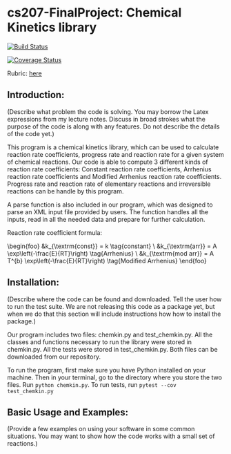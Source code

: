 # cs207-FinalProject: Chemical Kinetics library

[![Build Status](https://travis-ci.org/CS207Team10/cs207-FinalProject.svg?branch=master)](https://travis-ci.org/CS207Team10/cs207-FinalProject)

[![Coverage Status](https://coveralls.io/repos/github/CS207Team10/cs207-FinalProject/badge.svg?branch=master)](https://coveralls.io/github/CS207Team10/cs207-FinalProject?branch=master)

Rubric: [here](https://github.com/IACS-CS-207/cs207-F17/blob/master/project/milestone1_rubric.md)

## Introduction:
(Describe what problem the code is solving. You may borrow the Latex expressions from my lecture notes. Discuss in broad strokes what the purpose of the code is along with any features. Do not describe the details of the code yet.)

This program is a chemical kinetics library, which can be used to calculate reaction rate coefficients, progress rate and reaction rate for a given system of chemical reactions. Our code is able to compute 3 different kinds of reaction rate coefficients: Constant reaction rate coefficients, Arrhenius reaction rate coefficients and Modified Arrhenius reaction rate coefficients. Progress rate and reaction rate of elementary reactions and irreversible reactions can be handle by this program. 

A parse function is also included in our program, which was designed to parse an XML input file provided by users. The function handles all the inputs, read in all the needed data and prepare for further calculation.

Reaction rate coefficient formula:

\begin{foo}
  &k_{\textrm{const}}   = k \tag{constant} \\
  &k_{\textrm{arr}}     = A \exp\left(-\frac{E}{RT}\right) \tag{Arrhenius} \\
  &k_{\textrm{mod arr}} = A T^{b} \exp\left(-\frac{E}{RT}\right) \tag{Modified Arrhenius}
\end{foo}


## Installation:
(Describe where the code can be found and downloaded. Tell the user how to run the test suite. We are not releasing this code as a package yet, but when we do that this section will include instructions how how to install the package.)

Our program includes two files: chemkin.py and test_chemkin.py. All the classes and functions necessary to run the library were stored in chemkin.py. All the tests were stored in test_chemkin.py. Both files can be downloaded from our repository. 

To run the program, first make sure you have Python installed on your machine. Then in your terminal, go to the directory where you store the two files. Run `python chemkin.py`. To run tests, run `pytest --cov test_chemkin.py`


## Basic Usage and Examples: 
(Provide a few examples on using your software in some common situations. You may want to show how the code works with a small set of reactions.)


